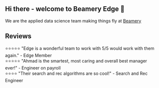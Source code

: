 ## Hi there - welcome to Beamery Edge 👋

We are the applied data science team making things fly at [Beamery](www.beamery.com)

## Reviews
⭐⭐⭐⭐⭐ "Edge is a wonderful team to work with 5/5 would work with them again." - Edge Member <br />
⭐⭐⭐⭐⭐ "Ahmad is the smartest, most caring and overall best manager ever!" - Engineer on payroll <br />
⭐⭐⭐⭐   "Their search and rec algorithms are so cool!" - Search and Rec Engineer <br />

<!--

**Here are some ideas to get you started:**

🙋‍♀️ A short introduction - what is your organization all about?
🌈 Contribution guidelines - how can the community get involved?
👩‍💻 Useful resources - where can the community find your docs? Is there anything else the community should know?
🍿 Fun facts - what does your team eat for breakfast?
🧙 Remember, you can do mighty things with the power of [Markdown](https://docs.github.com/github/writing-on-github/getting-started-with-writing-and-formatting-on-github/basic-writing-and-formatting-syntax)
-->
